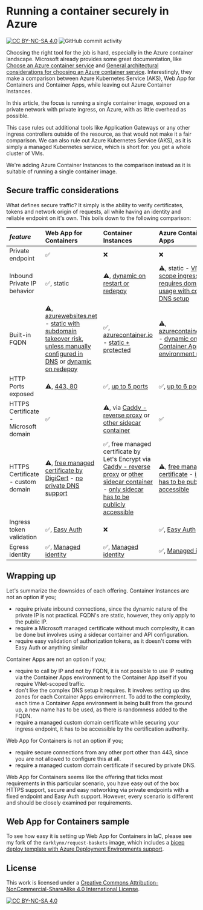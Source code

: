 # Running a container securely in Azure

[![CC BY-NC-SA 4.0][cc-by-nc-sa-shield]][cc-by-nc-sa]
![GitHub commit activity](https://img.shields.io/github/commit-activity/m/erwinkramer/running-a-container-securely-in-azure)

Choosing the right tool for the job is hard, especially in the Azure container landscape. Microsoft already provides some great documentation, like [Choose an Azure container service](https://learn.microsoft.com/en-us/azure/architecture/guide/choose-azure-container-service) and [General architectural considerations for choosing an Azure container service](https://learn.microsoft.com/en-us/azure/architecture/guide/container-service-general-considerations). Interestingly, they make a comparison between Azure Kubernetes Service (AKS), Web App for Containers and Container Apps, while leaving out Azure Container Instances.

In this article, the focus is running a single container image, exposed on a private network with private ingress, on Azure, with as little overhead as possible.

This case rules out additional tools like Application Gateways or any other ingress controllers outside of the resource, as that would not make it a fair comparison. We can also rule out Azure Kubernetes Service (AKS), as it is simply a managed Kubernetes service, which is short for: you get a whole cluster of VMs.

We're adding Azure Container Instances to the comparison instead as it is suitable of running a single container image.

## Secure traffic considerations

What defines secure traffic? It simply is the ability to verify certificates, tokens and network origin of requests, all while having an identity and reliable endpoint on it's own. This boils down to the following comparison:

| *feature* | Web App for Containers | Container Instances | Azure Container Apps |
|:---|:---|:---|:---|
| Private endpoint | ✅ | ❌ | ❌ |
| Inbound Private IP behavior | ✅, static | ⚠️, [dynamic on restart or redepoy](https://github.com/MicrosoftDocs/azure-docs/issues/65128) | ⚠️, static -  [VNet-scope ingress requires domain name usage with complex DNS setup](https://learn.microsoft.com/en-us/azure/container-apps/networking?tabs=workload-profiles-env%2Cazure-cli#dns:~:text=If%20you%20plan%20to%20use%20VNet%2Dscope%20ingress%20in%20an%20internal%20environment%2C%20configure%20your%20domains%20in%20one%20of%20the%20following%20ways%3A) |
| Built-in FQDN | ⚠️, [azurewebsites.net](https://learn.microsoft.com/nl-nl/azure/app-service/overview-private-endpoint#dns) - [static with subdomain takeover risk](https://learn.microsoft.com/en-us/azure/security/fundamentals/subdomain-takeover), [unless manually configured in DNS](https://learn.microsoft.com/en-us/azure/app-service/reference-dangling-subdomain-prevention#how-you-can-prevent-subdomain-takeovers:~:text=Azure%20App%20Service%2C-,create%20an%20asuid.,-%7Bsubdomain%7D%20TXT%20record) or [dynamic on redepoy](https://techcommunity.microsoft.com/t5/apps-on-azure-blog/public-preview-creating-web-app-with-a-unique-default-hostname/ba-p/4156353) | ✅, [azurecontainer.io](https://learn.microsoft.com/en-us/azure/container-instances/container-instances-quickstart-portal#create-a-container-instance:~:text=page%2C%20specify%20a-,DNS%20name%20label,-for%20your%20container) - [static + protected](https://learn.microsoft.com/en-us/azure/container-instances/container-instances-quickstart-portal#create-a-container-instance:~:text=DNS%20name%20label%20scope%20reuse) | ⚠️, [azurecontainerapps.io](https://learn.microsoft.com/en-us/azure/container-apps/connect-apps?tabs=bash#location) - [dynamic on Container Apps environment redeploy](https://learn.microsoft.com/en-us/azure/container-apps/networking?tabs=workload-profiles-env%2Cazure-cli#:~:text=UNIQUE_IDENTIFIER%3E.%3CREGION_NAME%3E) |
| HTTP Ports exposed | ⚠️, [443, 80](https://learn.microsoft.com/en-us/azure/app-service/networking-features#app-service-ports) | ✅, [up to 5 ports](https://learn.microsoft.com/en-us/azure/container-instances/container-instances-resource-and-quota-limits#:~:text=20-,Ports%20per%20IP,-5) | ✅, [up to 6 ports](https://learn.microsoft.com/en-us/azure/container-apps/ingress-overview#additional-tcp-ports:~:text=There%27s%20a%20maximum%20of%205%20additional%20ports%20per%20app) |
| HTTPS Certificate - Microsoft domain | ✅ | ⚠️, via [Caddy -  reverse proxy](https://learn.microsoft.com/en-us/azure/container-instances/container-instances-container-group-automatic-ssl) or [other sidecar container](https://learn.microsoft.com/en-us/azure/container-instances/container-instances-container-group-ssl) | ✅ |
| HTTPS Certificate - custom domain | ⚠️, [free managed certificate by DigiCert](https://learn.microsoft.com/en-us/azure/app-service/configure-ssl-certificate?tabs=apex#create-a-free-managed-certificate) - [no private DNS support](https://learn.microsoft.com/en-us/azure/app-service/configure-ssl-certificate?tabs=apex#create-a-free-managed-certificate:~:text=Doesn%27t%20support%20private%20DNS.) | ✅, free managed certificate by Let's Encrypt via [Caddy -  reverse proxy](https://learn.microsoft.com/en-us/azure/container-instances/container-instances-container-group-automatic-ssl) or [other sidecar container](https://learn.microsoft.com/en-us/azure/container-instances/container-instances-container-group-ssl) - [only sidecar has to be publicly accessible](https://learn.microsoft.com/en-us/azure/container-instances/container-instances-container-group-automatic-ssl#:~:text=only%20the%20Caddy%20container%20gets%20exposed%20on%20ports%2080/TCP%20and%20443/TCP) | ⚠️, [free managed certificate](https://learn.microsoft.com/en-us/azure/container-apps/custom-domains-managed-certificates?pivots=azure-portal) - [ingress has to be publicly accessible](https://learn.microsoft.com/en-us/azure/container-apps/custom-domains-managed-certificates?pivots=azure-portal#:~:text=enabled%20and%20is-,publicly%20accessible,-.) |
| Ingress token validation | ✅, [Easy Auth](https://learn.microsoft.com/en-us/azure/app-service/overview-authentication-authorization?WT.mc_id=dotnet-00000-cephilli#identity-providers)| ❌ | ✅, [Easy Auth](https://learn.microsoft.com/en-us/azure/container-apps/authentication) |
| Egress identity | ✅, [Managed identity](https://learn.microsoft.com/en-us/azure/app-service/overview-managed-identity?tabs=portal%2Chttp) |  ✅, [Managed identity](https://learn.microsoft.com/en-us/azure/container-instances/container-instances-managed-identity) | ✅, [Managed identity](https://learn.microsoft.com/en-us/azure/container-apps/managed-identity?tabs=portal%2Cdotnet) |

## Wrapping up

Let's summarize the downsides of each offering. Container Instances are not an option if you;

- require private inbound connections, since the dynamic nature of the private IP is not practical. FQDN's are static, however, they only apply to the public IP.
- require a Microsoft managed certificate without much complexity, it can be done but involves using a sidecar container and API configuration.
- require easy validation of authorization tokens, as it doesn't come with Easy Auth or anything similar

Container Apps are not an option if you;

- require to call by IP and not by FQDN, it is not possible to use IP routing via the Container Apps environment to the Container App itself if you require VNet-scoped traffic.
- don't like the complex DNS setup it requires. It involves setting up dns zones for each Container Apps environment. To add to the complexity, each time a Container Apps environment is being built from the ground up, a new name has to be used, as there is randomness added to the FQDN.
- require a managed custom domain certificate while securing your ingress endpoint, it has to be accessible by the certification authority.

Web App for Containers is not an option if you;

- require secure connections from any other port other than 443, since you are not allowed to configure this at all.
- require a managed custom domain certificate if secured by private DNS.

Web App for Containers seems like the offering that ticks most requirements in this particular scenario, you have easy out of the box HTTPS support, secure and easy networking via private endpoints with a fixed endpoint and Easy Auth support. However, every scenario is different and should be closely examined per requirements.

## Web App for Containers sample

To see how easy it is setting up Web App for Containers in IaC, please see my fork of the `darklynx/request-baskets` image, which includes a [bicep deploy template with Azure Deployment Environments support](https://github.com/erwinkramer/request-baskets/tree/master/bicep).

## License

This work is licensed under a
[Creative Commons Attribution-NonCommercial-ShareAlike 4.0 International License][cc-by-nc-sa].

[![CC BY-NC-SA 4.0][cc-by-nc-sa-image]][cc-by-nc-sa]

[cc-by-nc-sa]: http://creativecommons.org/licenses/by-nc-sa/4.0/
[cc-by-nc-sa-image]: https://licensebuttons.net/l/by-nc-sa/4.0/88x31.png
[cc-by-nc-sa-shield]: https://img.shields.io/badge/License-CC%20BY--NC--SA%204.0-lightgrey.svg
